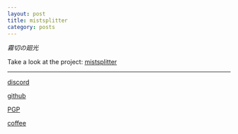 ```yaml
---
layout: post
title: mistsplitter
category: posts
---
```


*霧切の廻光*

<script type="module" src="https://unpkg.com/@google/model-viewer/dist/model-viewer.min.js"></script>

<model-viewer alt="Mistsplitter. It is said that it can call upon the power of lightning itself to slice through the mountain mist and night fog." src="/images/Mistsplitter.glb" ar ar-modes="webxr scene-viewer quick-look" shadow-intensity="1" auto-rotate auto-rotate-delay="1" rotation-per-second="30deg" interaction-prompt="none" camera-controls></model-viewer>


Take a look at the project:
[mistsplitter][mistsplitter]

---

[discord][discord]

[github][dqd]

[PGP][PGP]

[coffee][coffee]

[discord]: https://discordapp.com/users/115320635823095812
[dqd]: https://github.com/dqdang
[PGP]: https://raw.githubusercontent.com/dqdang/dqdang.github.io/master/derek-dang.asc
[coffee]: https://www.buymeacoffee.com/dqdang
[mistsplitter]: https://github.com/dqdang/misty-rain
